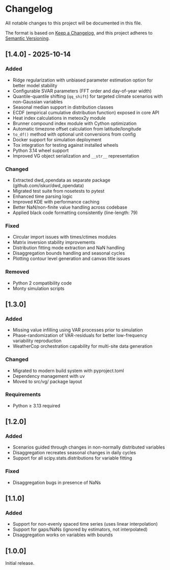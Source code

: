# Changelog

All notable changes to this project will be documented in this file.

The format is based on [Keep a Changelog](https://keepachangelog.com/en/1.0.0/),
and this project adheres to [Semantic Versioning](https://semver.org/spec/v2.0.0.html).

## [1.4.0] - 2025-10-14

### Added
- Ridge regularization with unbiased parameter estimation option for better model stability
- Configurable SVAR parameters (FFT order and day-of-year width)
- Quantile-quantile shifting (`qq_shift`) for targeted climate scenarios with non-Gaussian variables
- Seasonal median support in distribution classes
- ECDF (empirical cumulative distribution function) exposed in core API
- Heat index calculations in meteox2y module
- Brunner compound index module with Cython optimization
- Automatic timezone offset calculation from latitude/longitude
- `to_df()` method with optional unit conversions from config
- Docker support for simulation deployment
- Tox integration for testing against installed wheels
- Python 3.14 wheel support
- Improved VG object serialization and `__str__` representation

### Changed
- Extracted dwd_opendata as separate package (github.com/iskur/dwd_opendata)
- Migrated test suite from nosetests to pytest
- Enhanced time parsing logic
- Improved KDE with performance caching
- Better NaN/non-finite value handling across codebase
- Applied black code formatting consistently (line-length: 79)

### Fixed
- Circular import issues with times/ctimes modules
- Matrix inversion stability improvements
- Distribution fitting mode extraction and NaN handling
- Disaggregation bounds handling and seasonal cycles
- Plotting contour level generation and canvas title issues

### Removed
- Python 2 compatibility code
- Monty simulation scripts

## [1.3.0]

### Added
- Missing value infilling using VAR processes prior to simulation
- Phase-randomization of VAR-residuals for better low-frequency variability reproduction
- WeatherCop orchestration capability for multi-site data generation

### Changed
- Migrated to modern build system with pyproject.toml
- Dependency management with uv
- Moved to src/vg/ package layout

### Requirements
- Python ≥ 3.13 required

## [1.2.0]

### Added
- Scenarios guided through changes in non-normally distributed variables
- Disaggregation recreates seasonal changes in daily cycles
- Support for all scipy.stats.distributions for variable fitting

### Fixed
- Disaggregation bugs in presence of NaNs

## [1.1.0]

### Added
- Support for non-evenly spaced time series (uses linear interpolation)
- Support for gaps/NaNs (ignored by estimators, not interpolated)
- Disaggregation works on variables with bounds

## [1.0.0]

Initial release.
